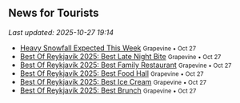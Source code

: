 ## News for Tourists

*Last updated: 2025-10-27 19:14*

- <a href="https://grapevine.is/news/2025/10/27/heavy-snowfall-expected-this-week/" target="_blank">Heavy Snowfall Expected This Week</a> <small>Grapevine • Oct 27</small>
- <a href="https://grapevine.is/best-of-reykjavik/2025/10/27/best-of-reykjavik-2025-best-late-night-bite/" target="_blank">Best Of Reykjavík 2025: Best Late Night Bite</a> <small>Grapevine • Oct 27</small>
- <a href="https://grapevine.is/best-of-reykjavik/2025/10/27/best-of-reykjavik-2025-best-family-restaurant/" target="_blank">Best Of Reykjavík 2025: Best Family Restaurant</a> <small>Grapevine • Oct 27</small>
- <a href="https://grapevine.is/best-of-reykjavik/2025/10/27/best-of-reykjavik-2025-best-food-hall/" target="_blank">Best Of Reykjavík 2025: Best Food Hall</a> <small>Grapevine • Oct 27</small>
- <a href="https://grapevine.is/best-of-reykjavik/2025/10/27/best-of-reykjavik-2025-best-ice-cream/" target="_blank">Best Of Reykjavík 2025: Best Ice Cream</a> <small>Grapevine • Oct 27</small>
- <a href="https://grapevine.is/best-of-reykjavik/2025/10/27/best-of-reykjavik-2025-best-brunch/" target="_blank">Best Of Reykjavík 2025: Best Brunch</a> <small>Grapevine • Oct 27</small>
